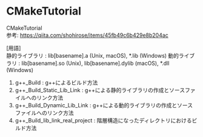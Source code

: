 # CMakeTutorial
CMakeTutorial</br>
参考: https://qiita.com/shohirose/items/45fb49c6b429e8b204ac </br>

[用語]</br>
静的ライブラリ : lib[basename].a (Unix, macOS), *.lib (Windows)
動的ライブラリ : lib[basename].so (Unix), lib[basename].dylib (macOS), *.dll (Windows) </br>

1. g++_Build : g++によるビルド方法</br>
2. g++_Build_Static_Lib_Link : g++による静的ライブラリの作成とソースファイルへのリンク方法</br>
3. g++_Build_Dynamic_Lib_Link : g++による動的ライブラリの作成とソースファイルへのリンク方法</br>
4. g++_Build_lib_link_real_project : 階層構造になったディレクトリにおけるビルド方法</br>


